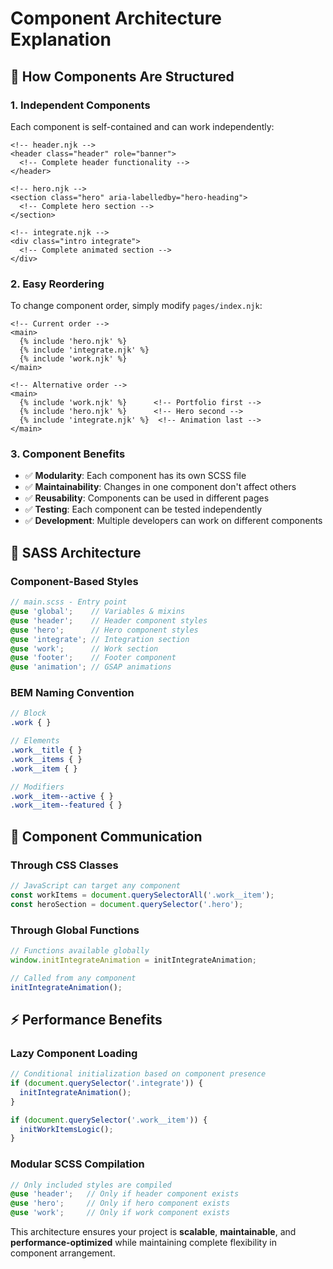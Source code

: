 # Component Architecture Explanation

## 🧩 **How Components Are Structured**

### **1. Independent Components**
Each component is self-contained and can work independently:

```nunjucks
<!-- header.njk -->
<header class="header" role="banner">
  <!-- Complete header functionality -->
</header>

<!-- hero.njk -->  
<section class="hero" aria-labelledby="hero-heading">
  <!-- Complete hero section -->
</section>

<!-- integrate.njk -->
<div class="intro integrate">
  <!-- Complete animated section -->
</div>
```

### **2. Easy Reordering**
To change component order, simply modify `pages/index.njk`:

```nunjucks
<!-- Current order -->
<main>
  {% include 'hero.njk' %}
  {% include 'integrate.njk' %}  
  {% include 'work.njk' %}
</main>

<!-- Alternative order -->
<main>
  {% include 'work.njk' %}      <!-- Portfolio first -->
  {% include 'hero.njk' %}      <!-- Hero second -->
  {% include 'integrate.njk' %}  <!-- Animation last -->
</main>
```

### **3. Component Benefits**

- ✅ **Modularity**: Each component has its own SCSS file
- ✅ **Maintainability**: Changes in one component don't affect others  
- ✅ **Reusability**: Components can be used in different pages
- ✅ **Testing**: Each component can be tested independently
- ✅ **Development**: Multiple developers can work on different components

## 🎨 **SASS Architecture**

### **Component-Based Styles**
```scss
// main.scss - Entry point
@use 'global';    // Variables & mixins
@use 'header';    // Header component styles
@use 'hero';      // Hero component styles  
@use 'integrate'; // Integration section
@use 'work';      // Work section
@use 'footer';    // Footer component
@use 'animation'; // GSAP animations
```

### **BEM Naming Convention**
```scss
// Block
.work { }

// Elements  
.work__title { }
.work__items { }
.work__item { }

// Modifiers
.work__item--active { }
.work__item--featured { }
```

## 🚀 **Component Communication**

### **Through CSS Classes**
```javascript
// JavaScript can target any component
const workItems = document.querySelectorAll('.work__item');
const heroSection = document.querySelector('.hero');
```

### **Through Global Functions**
```javascript
// Functions available globally
window.initIntegrateAnimation = initIntegrateAnimation;

// Called from any component
initIntegrateAnimation();
```

## ⚡ **Performance Benefits**

### **Lazy Component Loading**
```javascript
// Conditional initialization based on component presence
if (document.querySelector('.integrate')) {
  initIntegrateAnimation();
}

if (document.querySelector('.work__item')) {
  initWorkItemsLogic();
}
```

### **Modular SCSS Compilation**
```scss
// Only included styles are compiled
@use 'header';   // Only if header component exists
@use 'hero';     // Only if hero component exists
@use 'work';     // Only if work component exists
```

This architecture ensures your project is **scalable**, **maintainable**, and **performance-optimized** while maintaining complete flexibility in component arrangement.
